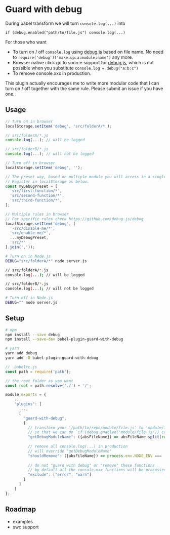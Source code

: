 # Guard with debug

During babel transform we will turn `console.log(...)` into
```
if (debug.enabled("path/to/file.js") console.log(...)
```

For those who want
- To turn on / off `console.log` using [debug.js](https://github.com/debug-js/debug) based on file name. No need to `require('debug')('make:up:a:module:name')` any more.
- Browser native click go to source support for [debug.js](https://github.com/debug-js/debug), which is not possible when you substitute `console.log = debug("a:b:c")`
- To remove console.xxx in production.

This plugin actually encourages me to write more modular code that I can turn on / off together with the same rule. Please submit an issue if you have one.


## Usage

```javascript
// Turn on in browser
localStorage.setItem('debug', 'src/folderA/*');

// src/folderA/*.js
console.log(...); // will be logged

// src/folderB/*.js
console.log(...); // will not be logged

// Turn off in browser
localStorage.setItem('debug', '');

// The preset way, based on multiple module you will access in a single execution.
// Register in localStorage as below.
const myDebugPreset = [
  'src/first-function/*',
  'src/second-function/*',
  'src/third-function/*',
];

// Multiple rules in browser
// For specific rules check https://github.com/debug-js/debug
localStorage.setItem('debug', [
  '-src/disable-me/*',
  'src/enable-me/*',
  ...myDebugPreset,
  'src/*'
].join(','));
```

```bash
# Turn on in Node.js
DEBUG="src/folderA/*" node server.js

// src/folderA/*.js
console.log(...); // will be logged

// src/folderB/*.js
console.log(...); // will not be logged

# Turn off in Node.js
DEBUG="" node server.js
```

## Setup
```bash
# npm
npm install --save debug
npm install --save-dev babel-plugin-guard-with-debug 

# yarn
yarn add debug
yarn add -D babel-plugin-guard-with-debug
```

```javascript
// .babelrc.js
const path = require('path');

// the root folder as you want
const root = path.resolve('./') + '/';

module.exports = {
    ...
    "plugins": [
      ...,
      [
        "guard-with-debug",
        {
          // transform your '/path/to/repo/module/file.js' to 'module/file.js'
          // so that we can do `if (debug.enabled('module/file.js')) console.log(...)`
          "getDebugModuleName": ({absFileName}) => absFileName.split(root)[1],
    
          // remove all console.log(...) in production
          // will override "getDebugModuleName"
          "shouldRemove": ({absFileName}) => process.env.NODE_ENV === 'production',
    
          // do not "guard with debug" or "remove" these functions
          // by default all the console.xxx functions will be processed
          "exclude": ["error", "warn"]
        }
      ]
    ]
};
```

## Roadmap
- examples
- swc support
